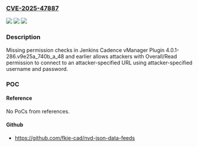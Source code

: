 ### [CVE-2025-47887](https://cve.mitre.org/cgi-bin/cvename.cgi?name=CVE-2025-47887)
![](https://img.shields.io/static/v1?label=Product&message=Jenkins%20Cadence%20vManager%20Plugin&color=blue)
![](https://img.shields.io/static/v1?label=Version&message=0%3C%3D%204.0.1-286.v9e25a_740b_a_48%20&color=brighgreen)
![](https://img.shields.io/static/v1?label=Vulnerability&message=n%2Fa&color=brighgreen)

### Description

Missing permission checks in Jenkins Cadence vManager Plugin 4.0.1-286.v9e25a_740b_a_48 and earlier allows attackers with Overall/Read permission to connect to an attacker-specified URL using attacker-specified username and password.

### POC

#### Reference
No PoCs from references.

#### Github
- https://github.com/fkie-cad/nvd-json-data-feeds


